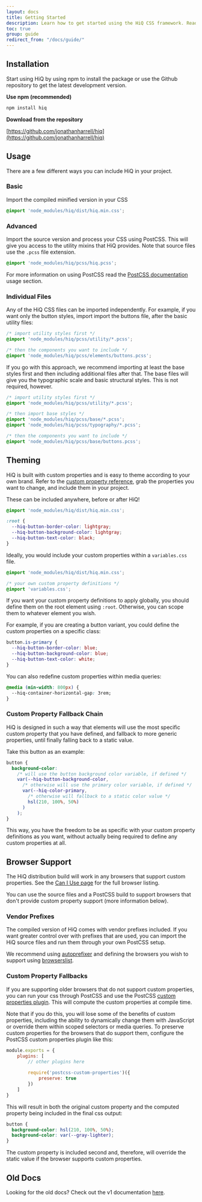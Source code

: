 ```yaml
---
layout: docs
title: Getting Started
description: Learn how to get started using the HiQ CSS framework. Read about how to install, use and customize HiQ.
toc: true
group: guide
redirect_from: "/docs/guide/"
---
```


## Installation

Start using HiQ by using npm to install the package or use the Github repository to get the latest development version.

**Use npm (recommended)**

```bash
npm install hiq
```

**Download from the repository**

[https://github.com/jonathanharrell/hiq](https://github.com/jonathanharrell/hiq)

## Usage

There are a few different ways you can include HiQ in your project.

### Basic

Import the compiled minified version in your CSS

```css
@import 'node_modules/hiq/dist/hiq.min.css';
```

### Advanced

Import the source version and process your CSS using PostCSS. This will give you access to the utility mixins that HiQ provides. Note that source files use the `.pcss` file extension.

```css
@import 'node_modules/hiq/pcss/hiq.pcss';
```

For more information on using PostCSS read the [PostCSS documentation](https://github.com/postcss/postcss#usage) usage section.

### Individual Files

Any of the HiQ CSS files can be imported independently. For example, if you want only the button styles, import import the buttons file, after the basic utility files:

```css
/* import utility styles first */
@import 'node_modules/hiq/pcss/utility/*.pcss';

/* then the components you want to include */
@import 'node_modules/hiq/pcss/elements/buttons.pcss';
```

If you go with this approach, we recommend importing at least the base styles first and then including additional files after that. The base files will give you the typographic scale and basic structural styles. This is not required, however.

```css
/* import utility styles first */
@import 'node_modules/hiq/pcss/utility/*.pcss';

/* then import base styles */
@import 'node_modules/hiq/pcss/base/*.pcss';
@import 'node_modules/hiq/pcss/typography/*.pcss';

/* then the components you want to include */
@import 'node_modules/hiq/pcss/base/buttons.pcss';
```

## Theming

HiQ is built with custom properties and is easy to theme according to your own brand. Refer to the [custom property reference](/docs/reference/custom-properties), grab the properties you want to change, and include them in your project.

These can be included anywhere, before or after HiQ!

```css
@import 'node_modules/hiq/dist/hiq.min.css';

:root {
  --hiq-button-border-color: lightgray;
  --hiq-button-background-color: lightgray;
  --hiq-button-text-color: black;
}
```

Ideally, you would include your custom properties within a `variables.css` file.

```css
@import 'node_modules/hiq/dist/hiq.min.css';

/* your own custom property definitions */
@import 'variables.css';
```

If you want your custom property definitions to apply globally, you should define them on the root element using `:root`. Otherwise, you can scope them to whatever element you wish.

For example, if you are creating a button variant, you could define the custom properties on a specific class:

```css
button.is-primary {
  --hiq-button-border-color: blue;
  --hiq-button-background-color: blue;
  --hiq-button-text-color: white;
}
```

You can also redefine custom properties within media queries:

```css
@media (min-width: 800px) {
  --hiq-container-horizontal-gap: 3rem;
}
```

### Custom Property Fallback Chain

HiQ is designed in such a way that elements will use the most specific custom property that you have defined, and fallback to more generic properties, until finally falling back to a static value.

Take this button as an example:

```css
button {
  background-color: 
    /* will use the button background color variable, if defined */
    var(--hiq-button-background-color, 
      /* otherwise will use the primary color variable, if defined */
      var(--hiq-color-primary, 
        /* otherwise will fallback to a static color value */
        hsl(210, 100%, 50%)
      )
    );
}
```

This way, you have the freedom to be as specific with your custom property definitions as you want, without actually being required to define any custom properties at all.

## Browser Support

The HiQ distribution build will work in any browsers that support custom properties. See the [Can I Use page](https://caniuse.com/#feat=css-variables) for the full browser listing.

You can use the source files and a PostCSS build to support browsers that don't provide custom property support (more information below).

### Vendor Prefixes

The compiled version of HiQ comes with vendor prefixes included. If you want greater control over with prefixes that are used, you can import the HiQ source files and run them through your own PostCSS setup.

We recommend using [autoprefixer](https://github.com/postcss/autoprefixer) and defining the browsers you wish to support using [browserslist](https://github.com/ai/browserslist).

### Custom Property Fallbacks

If you are supporting older browsers that do not support custom properties, you can run your css through PostCSS and use the PostCSS [custom properties plugin](https://github.com/postcss/postcss-custom-properties). This will compute the custom properties at compile time.

Note that if you do this, you will lose some of the benefits of custom properties, including the ability to dynamically change them with JavaScript or override them within scoped selectors or media queries. To preserve custom properties for the browsers that do support them, configure the PostCSS custom properties plugin like this:

```js
module.exports = {
    plugins: [
        // other plugins here
        
        require('postcss-custom-properties')({
            preserve: true
        })
    ]
}
```

This will result in both the original custom property and the computed property being included in the final css output:

```css
button {
  background-color: hsl(210, 100%, 50%);
  background-color: var(--gray-lighter);
}
```

The custom property is included second and, therefore, will override the static value if the browser supports custom properties.

## Old Docs

Looking for the old docs? Check out the v1 documentation [here](https://hiq.jonathan-harrell.com/).

